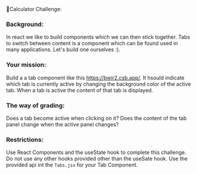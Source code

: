 🎒Calculator Challenge:

### Background:

In react we like to build components which we can then stick together. Tabs to switch between content is a component which can be found used in many applications. Let's build one ourselves :).

### Your mission:

Build a a tab component like this https://bwir2.csb.app/. It hsould indicate which tab is currently active by changing the background color of the active tab. When a tab is active the content of that tab is displayed.

### The way of grading:

Does a tab become active when clicking on it? Does the content of the tab panel change when the active panel changes?

### Restrictions:

Use React Components and the useState hook to complete this challenge. Do not use any other hooks provided other than the useSate hook. Use the provided api int the `Tabs.jsx` for your Tab Component.
